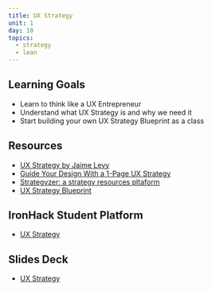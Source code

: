```yaml
---
title: UX Strategy
unit: 1
day: 10
topics:
  - strategy
  - lean
---
```


## Learning Goals
- Learn to think like a UX Entrepreneur
- Understand what UX Strategy is and why we need it
- Start building your own UX Strategy Blueprint as a class

## Resources
- [UX Strategy by Jaime Levy](https://userexperiencestrategy.com/)
- [Guide Your Design With a 1-Page UX Strategy](https://www.uxpin.com/studio/blog/guide-your-design-with-a-1-page-ux-strategy/)
- [Strategyzer: a strategy resources pltaform](https://www.strategyzer.com/canvas)
- [UX Strategy Blueprint](https://trello-attachments.s3.amazonaws.com/5cc6b3acc8f47f3a1801d7a0/5cc6b3acc8f47f3a1801d7ec/x/7d3531c6a9649549613893ab86fa2070/ux-strategy-blueprint2.pdf)


## IronHack Student Platform
- [UX Strategy](http://learn.ironhack.com/#/learning_unit/7053)

## Slides Deck
- [UX Strategy](https://drive.google.com/open?id=1H3da3uLI3nPZ7aID_VSJJjKX7ibCi5hosr0SpTupGO8)
